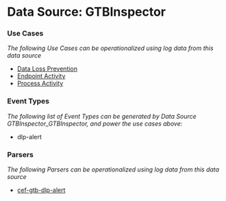 Data Source: GTBInspector
=========================

### Use Cases

_The following Use Cases can be operationalized using log data from this data source_

* [Data Loss Prevention](usecase_data_loss_prevention.md)
* [Endpoint Activity](usecase_endpoint_activity.md)
* [Process Activity](usecase_process_activity.md)


### Event Types

_The following list of Event Types can be generated by Data Source GTBInspector_GTBInspector, and power the use cases above:_

- dlp-alert


### Parsers

_The following Parsers can be operationalized using log data from this data source_

* [cef-gtb-dlp-alert](parserContent_cef-gtb-dlp-alert.md)
